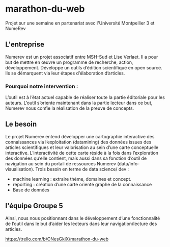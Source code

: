 # marathon-du-web
Projet sur une semaine en partenariat avec l'Université Montpellier 3 et NumeRev


## L'entreprise
Numerev est un projet associatif entre MSH-Sud et Lise Verlaet.
Il a pour but de mettre en œuvre un programme de recherche, action, développement. 
Développe un outils d’édition scientifique en open source.
Ils se démarquent via leur étapes d’élaboration d’articles.

### Pourquoi notre intervention :
L’outil est à l’état actuel capable de réaliser toute la partie éditoriale pour les auteurs.
L’outil s’oriente maintenant dans la partie lecteur dans ce but, Numerev nous confie la réalisation de la
preuve de concepts.

## Le besoin

Le projet Numerev entend développer une cartographie interactive des connaissances via l’exploitation
(datamining) des données issues des articles scientifiques et leur valorisation au sein d’une carte
conceptuelle interactive. L’interactivité de cette carte réside à la fois dans l’exploration des données
qu’elle contient, mais aussi dans sa fonction d’outil de navigation au sein du portail de ressources
Numerev (data/info-visualisation). Trois besoin en terme de data science/ dev :
- machine learning : extraire thème, domaines et concept.
- reporting : création d’une carte orienté graphe de la connaissance
- Base de données

## l'équipe Groupe 5
Ainsi, nous nous positionnant dans le développement d’une fonctionnalité de l’outil dans le but d’aider les
lecteurs dans leur navigation/lecture des articles.

https://trello.com/b/CNesGkiX/marathon-du-web

